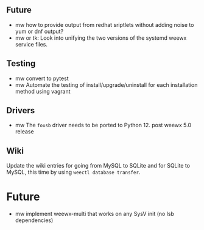 ## Future

- mw how to provide output from redhat sriptlets without adding noise to yum
    or dnf output?
- mw or tk: Look into unifying the two versions of the systemd weewx service
  files.


## Testing

- mw convert to pytest
- mw Automate the testing of install/upgrade/uninstall for each installation
    method using vagrant


## Drivers

- mw The `fousb` driver needs to be ported to Python 12.  post weewx 5.0 release


## Wiki

Update the wiki entries for going from MySQL to SQLite and for SQLite to MySQL,
this time by using `weectl database transfer`.


# Future

- mw implement weewx-multi that works on any SysV init (no lsb dependencies)

